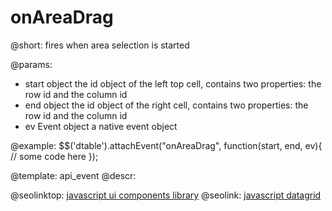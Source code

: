 onAreaDrag
=============

@short:
	fires when area selection is started

@params:

- start			object					the id object of the left top cell, contains two properties: the row id and the column id
- end			object					the id object of the right cell, contains two properties: the row id and the column id
- ev			Event object			a native event object

@example:
$$('dtable').attachEvent("onAreaDrag", function(start, end, ev){
   // some code here
});

@template:	api_event
@descr:



@seolinktop: [javascript ui components library](https://webix.com)
@seolink: [javascript datagrid](https://webix.com/widget/datatable/)